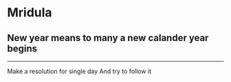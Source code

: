 # Mridula
New year means to many a new calander year begins
-------------------------------------------
-------------------------------------------
  Make a resolution for single day 
  And try to follow it 
  
